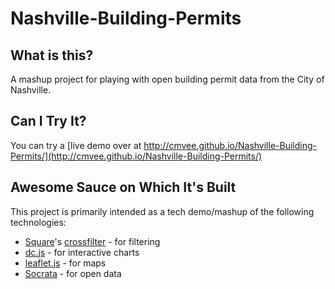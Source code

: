 Nashville-Building-Permits
==========================

What is this?
-------------
A mashup project for playing with open building permit data from the City of Nashville.

Can I Try It?
-------------
You can try a [live demo over at http://cmvee.github.io/Nashville-Building-Permits/](http://cmvee.github.io/Nashville-Building-Permits/)

Awesome Sauce on Which It's Built
---------------------------------
This project is primarily intended as a tech demo/mashup of the following technologies:
* [Square](http://square.github.io)'s [crossfilter](http://square.github.io/crossfilter/) - for filtering
* [dc.js](http://dc-js.github.io/dc.js/) - for interactive charts
* [leaflet.js](http://leafletjs.com/) - for maps
* [Socrata](http://www.socrata.com/) - for open data
